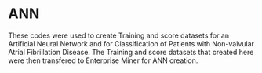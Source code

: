 # ANN
These codes were used to create Training and score datasets for an Artificial Neural Network and for Classification of Patients with 
Non-valvular Atrial Fibrillation Disease.
The Training and score datasets that created here were then transfered to Enterprise Miner for ANN creation.
